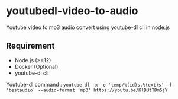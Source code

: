 # youtubedl-video-to-audio

Youtube video to mp3 audio convert using youtube-dl cli in node.js

## Requirement

- Node.js (>=12)
- Docker (Optional)
- youtube-dl cli

Youtube-dl command : `youtube-dl -x -o 'temp/%(id)s.%(ext)s' -f 'bestaudio' --audio-format 'mp3' https://youtu.be/KlDUtTDm5jY`
